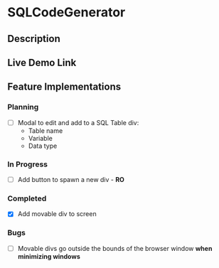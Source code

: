 # SQLCodeGenerator

## Description

## Live Demo Link

## Feature Implementations

### Planning
- [ ] Modal to edit and add to a SQL Table div: 
    - Table name
    - Variable
    - Data type

### In Progress
- [ ] Add button to spawn a new div - **RO**

### Completed
- [x] Add movable div to screen

### Bugs
- [ ] Movable divs go outside the bounds of the browser window **when minimizing windows**
